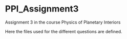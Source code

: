 # PPI_Assignment3
Assignment 3 in the course Physics of Planetary Interiors

Here the files used for the different questions are defined. 
